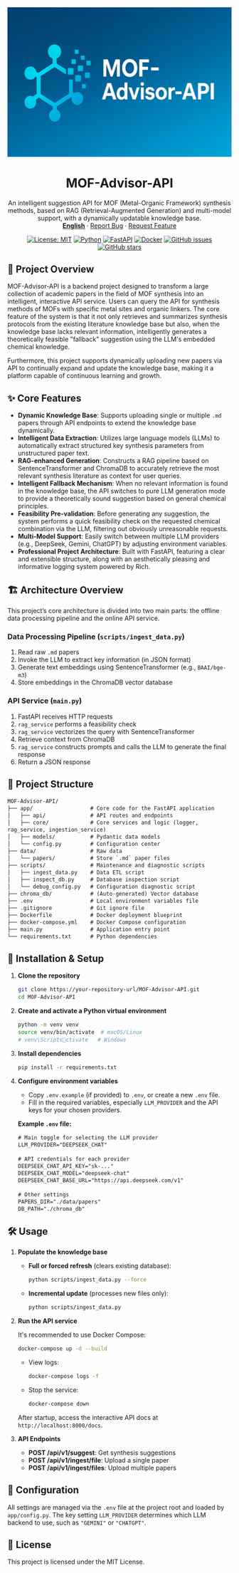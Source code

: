<div align="center">
  <a href="https://github.com/lichman0405/MOF-Advisor-API.git">
    <img src="assets/logo.png" alt="MOF-Advisor-API Banner" style="max-width: 100%; height: auto;">
  </a>
  
  <h1 align="center">MOF-Advisor-API</h1>
  
  <p align="center">
    An intelligent suggestion API for MOF (Metal-Organic Framework) synthesis methods, based on RAG (Retrieval-Augmented Generation) and multi-model support, with a dynamically updatable knowledge base.  
    <br>
    <a href="./README-en.md"><strong>English</strong></a>
    ·
    <a href="https://github.com/lichman0405/MOF-Advisor-API.git/issues">Report Bug</a>
    ·
    <a href="https://github.com/lichman0405/MOF-Advisor-API.git/issues">Request Feature</a>
  </p>


<p>
  <a href="https://opensource.org/licenses/MIT"><img src="https://img.shields.io/badge/License-MIT-blue.svg" alt="License: MIT"></a>
  <a href="https://www.python.org/"><img src="https://img.shields.io/badge/Python-3.10%2B-blue" alt="Python"></a>
  <a href="https://fastapi.tiangolo.com/"><img src="https://img.shields.io/badge/FastAPI-009688?style=flat&logo=fastapi" alt="FastAPI"></a>
  <a href="https://www.docker.com/"><img src="https://img.shields.io/badge/Docker-2496ED?style=flat&logo=docker" alt="Docker"></a>
  <a href="https://github.com/lichman0405/MOF-Advisor-API/issues"><img src="https://img.shields.io/github/issues/lichman0405/MOF-Advisor-API.svg" alt="GitHub issues"></a>
  <a href="https://github.com/lichman0405/MOF-Advisor-API"><img src="https://img.shields.io/github/stars/lichman0405/MOF-Advisor-API.svg?style=social" alt="GitHub stars"></a>
</p>
</div>

## 📖 Project Overview

MOF-Advisor-API is a backend project designed to transform a large collection of academic papers in the field of MOF synthesis into an intelligent, interactive API service. Users can query the API for synthesis methods of MOFs with specific metal sites and organic linkers. The core feature of the system is that it not only retrieves and summarizes synthesis protocols from the existing literature knowledge base but also, when the knowledge base lacks relevant information, intelligently generates a theoretically feasible "fallback" suggestion using the LLM's embedded chemical knowledge.

Furthermore, this project supports dynamically uploading new papers via API to continually expand and update the knowledge base, making it a platform capable of continuous learning and growth.

## ✨ Core Features

- **Dynamic Knowledge Base**: Supports uploading single or multiple `.md` papers through API endpoints to extend the knowledge base dynamically.
- **Intelligent Data Extraction**: Utilizes large language models (LLMs) to automatically extract structured key synthesis parameters from unstructured paper text.
- **RAG-enhanced Generation**: Constructs a RAG pipeline based on SentenceTransformer and ChromaDB to accurately retrieve the most relevant synthesis literature as context for user queries.
- **Intelligent Fallback Mechanism**: When no relevant information is found in the knowledge base, the API switches to pure LLM generation mode to provide a theoretically sound suggestion based on general chemical principles.
- **Feasibility Pre-validation**: Before generating any suggestion, the system performs a quick feasibility check on the requested chemical combination via the LLM, filtering out obviously unreasonable requests.
- **Multi-Model Support**: Easily switch between multiple LLM providers (e.g., DeepSeek, Gemini, ChatGPT) by adjusting environment variables.
- **Professional Project Architecture**: Built with FastAPI, featuring a clear and extensible structure, along with an aesthetically pleasing and informative logging system powered by Rich.

## 🏗️ Architecture Overview

This project’s core architecture is divided into two main parts: the offline data processing pipeline and the online API service.

### Data Processing Pipeline (`scripts/ingest_data.py`)

1. Read raw `.md` papers  
2. Invoke the LLM to extract key information (in JSON format)  
3. Generate text embeddings using SentenceTransformer (e.g., `BAAI/bge-m3`)  
4. Store embeddings in the ChromaDB vector database  

### API Service (`main.py`)

1. FastAPI receives HTTP requests  
2. `rag_service` performs a feasibility check  
3. `rag_service` vectorizes the query with SentenceTransformer  
4. Retrieve context from ChromaDB  
5. `rag_service` constructs prompts and calls the LLM to generate the final response  
6. Return a JSON response  

## 📂 Project Structure

```
MOF-Advisor-API/
├── app/                  # Core code for the FastAPI application
│   ├── api/              # API routes and endpoints
│   ├── core/             # Core services and logic (logger, rag_service, ingestion_service)
│   ├── models/           # Pydantic data models
│   └── config.py         # Configuration center
├── data/                 # Raw data
│   └── papers/           # Store `.md` paper files
├── scripts/              # Maintenance and diagnostic scripts
│   ├── ingest_data.py    # Data ETL script
│   ├── inspect_db.py     # Database inspection script
│   └── debug_config.py   # Configuration diagnostic script
├── chroma_db/            # (Auto-generated) Vector database
├── .env                  # Local environment variables file
├── .gitignore            # Git ignore file
├── Dockerfile            # Docker deployment blueprint
├── docker-compose.yml    # Docker Compose configuration
├── main.py               # Application entry point
└── requirements.txt      # Python dependencies
```

## 🚀 Installation & Setup

1. **Clone the repository**

   ```bash
   git clone https://your-repository-url/MOF-Advisor-API.git
   cd MOF-Advisor-API
   ```

2. **Create and activate a Python virtual environment**

   ```bash
   python -m venv venv
   source venv/bin/activate  # macOS/Linux
   # venv\Scriptsctivate   # Windows
   ```

3. **Install dependencies**

   ```bash
   pip install -r requirements.txt
   ```

4. **Configure environment variables**

   - Copy `.env.example` (if provided) to `.env`, or create a new `.env` file.  
   - Fill in the required variables, especially `LLM_PROVIDER` and the API keys for your chosen providers.

   **Example `.env` file:**

   ```env
   # Main toggle for selecting the LLM provider
   LLM_PROVIDER="DEEPSEEK_CHAT"

   # API credentials for each provider
   DEEPSEEK_CHAT_API_KEY="sk-..."
   DEEPSEEK_CHAT_MODEL="deepseek-chat"
   DEEPSEEK_CHAT_BASE_URL="https://api.deepseek.com/v1"

   # Other settings
   PAPERS_DIR="./data/papers"
   DB_PATH="./chroma_db"
   ```

## 🛠️ Usage

1. **Populate the knowledge base**

   - **Full or forced refresh** (clears existing database):  
     ```bash
     python scripts/ingest_data.py --force
     ```
   - **Incremental update** (processes new files only):  
     ```bash
     python scripts/ingest_data.py
     ```

2. **Run the API service**

   It's recommended to use Docker Compose:

   ```bash
   docker-compose up -d --build
   ```

   - View logs:  
     ```bash
     docker-compose logs -f
     ```
   - Stop the service:  
     ```bash
     docker-compose down
     ```

   After startup, access the interactive API docs at `http://localhost:8000/docs`.

3. **API Endpoints**

   - **POST /api/v1/suggest**: Get synthesis suggestions  
   - **POST /api/v1/ingest/file**: Upload a single paper  
   - **POST /api/v1/ingest/files**: Upload multiple papers  

## 🔧 Configuration

All settings are managed via the `.env` file at the project root and loaded by `app/config.py`. The key setting `LLM_PROVIDER` determines which LLM backend to use, such as `"GEMINI"` or `"CHATGPT"`.

## 📝 License

This project is licensed under the MIT License.
